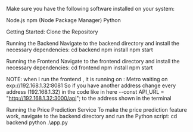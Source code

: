 Make sure you have the following software installed on your system:

Node.js
npm (Node Package Manager)
Python

Getting Started:
Clone the Repository

Running the Backend
Navigate to the backend directory and install the necessary dependencies:
cd backend
npm install
npm start

Running the Frontend
Navigate to the frontend directory and install the necessary dependencies:
cd frontend
npm install
npm start

NOTE:
when I run the frontend , it is running on : Metro waiting on exp://192.168.1.32:8081
So if you have another address change every address (192.168.1.32) in the code like in here
--const API_URL = "http://192.168.1.32:3000/api";
to the address shown in the terminal

Running the Price Prediction Service
To make the price prediction feature work, navigate to the backend directory and run the Python script:
cd backend
python .\app.py
